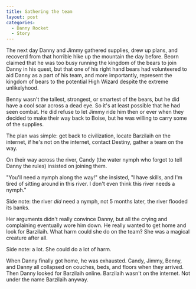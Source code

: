 ```yaml
---
title: Gathering the team
layout: post
categories:
  - Danny Rocket
  - Story
---
```

The next day Danny and Jimmy gathered supplies, drew up plans, and recoverd from that horrible hike up the mountain the day before. Beorn claimed that he was too busy running the kingdom of the bears to join Danny in his quest, but that one of his right hand bears had volunteered to aid Danny as a part of his team, and more importantly, represent the kingdom of bears to the potential High Wizard despite the extreme unlikelyhood.

Benny wasn't the tallest, strongest, or smartest of the bears, but he did have a cool scar across a dead eye. So it's at least possible that he had seen combat. He did refuse to let Jimmy ride him then or ever when they decided to make their way back to Boise, but he was willing to carry some of the supplies.

The plan was simple: get back to civilization, locate Barzilaih on the internet, if he's not on the internet, contact Destiny, gather a team on the way.

On their way across the river, Candy (the water nymph who forgot to tell Danny the rules) insisted on joining them.

"You'll need a nymph along the way!" she insisted, "I have skills, and I'm tired of sitting around in this river. I don't even think this river needs a nymph."

Side note: the river _did_ need a nymph, not 5 months later, the river flooded its banks.

Her arguments didn't really convince Danny, but all the crying and complaining eventually wore him down. He really wanted to get home and look for Barzilaih. What harm could she do on the team? She was a magical creature after all.

Side note: a lot. She could do a lot of harm.

When Danny finally got home, he was exhausted. Candy, Jimmy, Benny, and Danny all collapsed on couches, beds, and floors when they arrived. Then Danny looked for Barzilaih online. Barzilaih wasn't on the internet. Not under the name Barzilaih anyway.